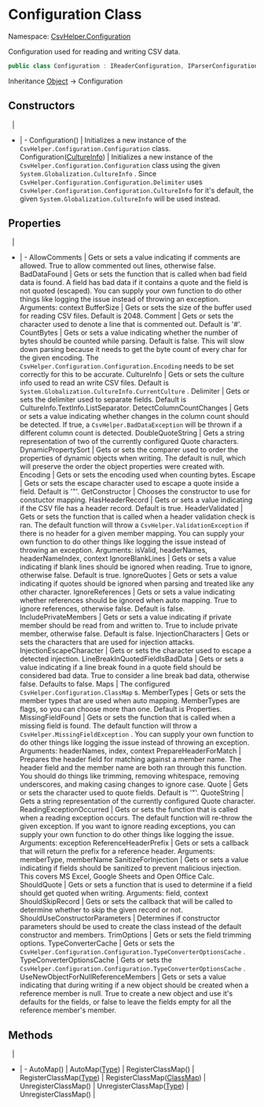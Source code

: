 # Configuration Class

Namespace: [CsvHelper.Configuration](/api/CsvHelper.Configuration)

Configuration used for reading and writing CSV data.

```cs
public class Configuration : IReaderConfiguration, IParserConfiguration, IWriterConfiguration, ISerializerConfiguration
```

Inheritance [Object](https://docs.microsoft.com/en-us/dotnet/api/system.object) -> Configuration

## Constructors
&nbsp; | &nbsp;
- | -
Configuration() | Initializes a new instance of the ``CsvHelper.Configuration.Configuration`` class.
Configuration([CultureInfo](https://docs.microsoft.com/en-us/dotnet/api/system.globalization.cultureinfo)) | Initializes a new instance of the ``CsvHelper.Configuration.Configuration`` class using the given ``System.Globalization.CultureInfo`` . Since ``CsvHelper.Configuration.Configuration.Delimiter`` uses ``CsvHelper.Configuration.Configuration.CultureInfo`` for it's default, the given ``System.Globalization.CultureInfo`` will be used instead.

## Properties
&nbsp; | &nbsp;
- | -
AllowComments | Gets or sets a value indicating if comments are allowed. True to allow commented out lines, otherwise false.
BadDataFound | Gets or sets the function that is called when bad field data is found. A field has bad data if it contains a quote and the field is not quoted (escaped). You can supply your own function to do other things like logging the issue instead of throwing an exception. Arguments: context
BufferSize | Gets or sets the size of the buffer used for reading CSV files. Default is 2048.
Comment | Gets or sets the character used to denote a line that is commented out. Default is '#'.
CountBytes | Gets or sets a value indicating whether the number of bytes should be counted while parsing. Default is false. This will slow down parsing because it needs to get the byte count of every char for the given encoding. The ``CsvHelper.Configuration.Configuration.Encoding`` needs to be set correctly for this to be accurate.
CultureInfo | Gets or sets the culture info used to read an write CSV files. Default is ``System.Globalization.CultureInfo.CurrentCulture`` .
Delimiter | Gets or sets the delimiter used to separate fields. Default is CultureInfo.TextInfo.ListSeparator.
DetectColumnCountChanges | Gets or sets a value indicating whether changes in the column count should be detected. If true, a ``CsvHelper.BadDataException`` will be thrown if a different column count is detected.
DoubleQuoteString | Gets a string representation of two of the currently configured Quote characters.
DynamicPropertySort | Gets or sets the comparer used to order the properties of dynamic objects when writing. The default is null, which will preserve the order the object properties were created with.
Encoding | Gets or sets the encoding used when counting bytes.
Escape | Gets or sets the escape character used to escape a quote inside a field. Default is '"'.
GetConstructor | Chooses the constructor to use for constuctor mapping.
HasHeaderRecord | Gets or sets a value indicating if the CSV file has a header record. Default is true.
HeaderValidated | Gets or sets the function that is called when a header validation check is ran. The default function will throw a ``CsvHelper.ValidationException`` if there is no header for a given member mapping. You can supply your own function to do other things like logging the issue instead of throwing an exception. Arguments: isValid, headerNames, headerNameIndex, context
IgnoreBlankLines | Gets or sets a value indicating if blank lines should be ignored when reading. True to ignore, otherwise false. Default is true.
IgnoreQuotes | Gets or sets a value indicating if quotes should be ignored when parsing and treated like any other character.
IgnoreReferences | Gets or sets a value indicating whether references should be ignored when auto mapping. True to ignore references, otherwise false. Default is false.
IncludePrivateMembers | Gets or sets a value indicating if private member should be read from and written to. True to include private member, otherwise false. Default is false.
InjectionCharacters | Gets or sets the characters that are used for injection attacks.
InjectionEscapeCharacter | Gets or sets the character used to escape a detected injection.
LineBreakInQuotedFieldIsBadData | Gets or sets a value indicating if a line break found in a quote field should be considered bad data. True to consider a line break bad data, otherwise false. Defaults to false.
Maps | The configured ``CsvHelper.Configuration.ClassMap`` s.
MemberTypes | Gets or sets the member types that are used when auto mapping. MemberTypes are flags, so you can choose more than one. Default is Properties.
MissingFieldFound | Gets or sets the function that is called when a missing field is found. The default function will throw a ``CsvHelper.MissingFieldException`` . You can supply your own function to do other things like logging the issue instead of throwing an exception. Arguments: headerNames, index, context
PrepareHeaderForMatch | Prepares the header field for matching against a member name. The header field and the member name are both ran through this function. You should do things like trimming, removing whitespace, removing underscores, and making casing changes to ignore case.
Quote | Gets or sets the character used to quote fields. Default is '"'.
QuoteString | Gets a string representation of the currently configured Quote character.
ReadingExceptionOccurred | Gets or sets the function that is called when a reading exception occurs. The default function will re-throw the given exception. If you want to ignore reading exceptions, you can supply your own function to do other things like logging the issue. Arguments: exception
ReferenceHeaderPrefix | Gets or sets a callback that will return the prefix for a reference header. Arguments: memberType, memberName
SanitizeForInjection | Gets or sets a value indicating if fields should be sanitized to prevent malicious injection. This covers MS Excel, Google Sheets and Open Office Calc.
ShouldQuote | Gets or sets a function that is used to determine if a field should get quoted when writing. Arguments: field, context
ShouldSkipRecord | Gets or sets the callback that will be called to determine whether to skip the given record or not.
ShouldUseConstructorParameters | Determines if constructor parameters should be used to create the class instead of the default constructor and members.
TrimOptions | Gets or sets the field trimming options.
TypeConverterCache | Gets or sets the ``CsvHelper.Configuration.Configuration.TypeConverterOptionsCache`` .
TypeConverterOptionsCache | Gets or sets the ``CsvHelper.Configuration.Configuration.TypeConverterOptionsCache`` .
UseNewObjectForNullReferenceMembers | Gets or sets a value indicating that during writing if a new object should be created when a reference member is null. True to create a new object and use it's defaults for the fields, or false to leave the fields empty for all the reference member's member.

## Methods
&nbsp; | &nbsp;
- | -
AutoMap() | 
AutoMap([Type](https://docs.microsoft.com/en-us/dotnet/api/system.type)) | 
RegisterClassMap() | 
RegisterClassMap([Type](https://docs.microsoft.com/en-us/dotnet/api/system.type)) | 
RegisterClassMap([ClassMap](/api/CsvHelper.Configuration/ClassMap)) | 
UnregisterClassMap() | 
UnregisterClassMap([Type](https://docs.microsoft.com/en-us/dotnet/api/system.type)) | 
UnregisterClassMap() | 
